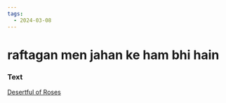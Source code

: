 ```yaml
---
tags:
  - 2024-03-08
---
```

# raftagan men jahan ke ham bhi hain

### Text
[Desertful of Roses](https://franpritchett.com/00garden/11c/1185/index_1185.html)

